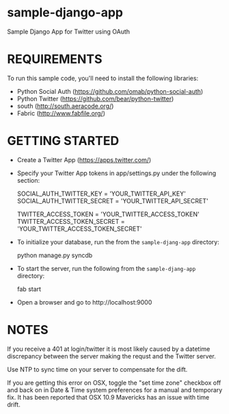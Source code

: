sample-django-app
=================

Sample Django App for Twitter using OAuth

REQUIREMENTS
============

To run this sample code, you'll need to install the following libraries:

- Python Social Auth (https://github.com/omab/python-social-auth)
- Python Twitter (https://github.com/bear/python-twitter)
- south (http://south.aeracode.org/)
- Fabric (http://www.fabfile.org/)

GETTING STARTED
============

- Create a Twitter App (https://apps.twitter.com/)
- Specify your Twitter App tokens in app/settings.py under the following section:

    SOCIAL_AUTH_TWITTER_KEY = 'YOUR_TWITTER_API_KEY'
    SOCIAL_AUTH_TWITTER_SECRET = 'YOUR_TWITTER_API_SECRET'
    
    TWITTER_ACCESS_TOKEN = 'YOUR_TWITTER_ACCESS_TOKEN'
    TWITTER_ACCESS_TOKEN_SECRET = 'YOUR_TWITTER_ACCESS_TOKEN_SECRET'

- To initialize your database, run the from the `sample-djang-app` directory:

  python manage.py syncdb

- To start the server, run the following from the `sample-djang-app` directory:

  fab start
  
- Open a browser and go to http://localhost:9000

NOTES
============
If you receive a 401 at login/twitter it is most likely caused by a datetime discrepancy between the server making the requst and the Twitter server.

Use NTP to sync time on your server to compensate for the dift.

If you are getting this error on OSX, toggle the "set time zone" checkbox off and back on in Date & Time system preferences for a manual and temporary fix. It has been reported that OSX 10.9 Mavericks has an issue with time drift.
